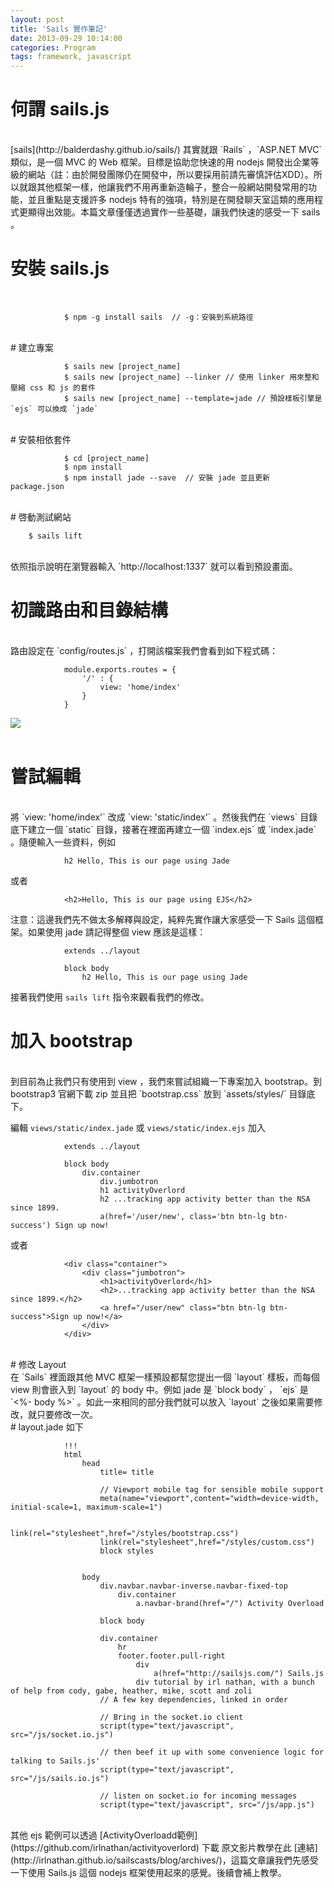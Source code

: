 ```yaml
---
layout: post
title: 'Sails 實作筆記'
date: 2013-09-29 10:14:00
categories: Program
tags: framework, javascript
---
```


# 何謂 sails.js
<br />
[sails](http://balderdashy.github.io/sails/) 其實就跟 `Rails` ，`ASP.NET MVC` 類似，是一個 MVC 的 Web 框架。目標是協助您快速的用 nodejs 開發出企業等級的網站（註：由於開發團隊仍在開發中，所以要採用前請先審慎評估XDD）。所以就跟其他框架一樣，他讓我們不用再重新造輪子，整合一般網站開發常用的功能，並且重點是支援許多 nodejs 特有的強項，特別是在開發聊天室這類的應用程式更顯得出效能。本篇文章僅僅透過實作一些基礎，讓我們快速的感受一下 sails 。
<!--more-->

# 安裝 sails.js
<br />

				$ npm -g install sails  // -g：安裝到系統路徑

<br />
# 建立專案
<br />

				$ sails new [project_name]
				$ sails new [project_name] --linker // 使用 linker 用來整和壓縮 css 和 js 的套件
				$ sails new [project_name] --template=jade // 預設樣板引擎是 `ejs` 可以換成 `jade`

<br />
# 安裝相依套件
<br />

				$ cd [project_name]
				$ npm install
				$ npm install jade --save  // 安裝 jade 並且更新 package.json

<br />
# 啓動測試網站
<br />

        $ sails lift

<br />
依照指示說明在瀏覽器輸入 `http://localhost:1337` 就可以看到預設畫面。
<br />

# 初識路由和目錄結構
<br />
路由設定在 `config/routes.js` ，打開該檔案我們會看到如下程式碼：

				module.exports.routes = {
					'/' : {
						view: 'home/index'
					}
				}
![](http://i.imgur.com/tOhZOb3.png)
<br />
<br />
# 嘗試編輯
<br />
將 `view: 'home/index'` 改成 `view: 'static/index'` 。然後我們在 `views` 目錄底下建立一個 `static` 目錄，接著在裡面再建立一個 `index.ejs` 或 `index.jade` 。隨便輸入一些資料，例如

				h2 Hello, This is our page using Jade

或者

				<h2>Hello, This is our page using EJS</h2>

注意：這邊我們先不做太多解釋與設定，純粹先實作讓大家感受一下 Sails 這個框架。如果使用 jade 請記得整個 view 應該是這樣：

				extends ../layout

				block body
					h2 Hello, This is our page using Jade

接著我們使用 `sails lift` 指令來觀看我們的修改。
<br />
# 加入 bootstrap
<br />
到目前為止我們只有使用到 view ，我們來嘗試組織一下專案加入 bootstrap。到 bootstrap3 官網下載 zip 並且把 `bootstrap.css` 放到 `assets/styles/` 目錄底下。

編輯 `views/static/index.jade` 或 `views/static/index.ejs` 加入

				extends ../layout

				block body
					div.container
						div.jumbotron
						h1 activityOverlord
						h2 ...tracking app activity better than the NSA since 1899.
						a(href='/user/new', class='btn btn-lg btn-success') Sign up now!

或者

				<div class="container">
					<div class="jumbotron">
						<h1>activityOverlord</h1>
						<h2>...tracking app activity better than the NSA since 1899.</h2>
						<a href="/user/new" class="btn btn-lg btn-success">Sign up now!</a>
					</div>
				</div>
<br />
# 修改 Layout
<br />
在 `Sails` 裡面跟其他 MVC 框架一樣預設都幫您提出一個 `layout` 樣板，而每個 view 則會嵌入到 `layout` 的 body 中。例如 jade 是 `block body` ， `ejs` 是 `<%- body %>` 。如此一來相同的部分我們就可以放入 `layout` 之後如果需要修改，就只要修改一次。
<br />
# layout.jade 如下
<br />

				!!!
				html
					head
						title= title

						// Viewport mobile tag for sensible mobile support
						meta(name="viewport",content="width=device-width, initial-scale=1, maximum-scale=1")

						link(rel="stylesheet",href="/styles/bootstrap.css")
						link(rel="stylesheet",href="/styles/custom.css")
						block styles


					body
						div.navbar.navbar-inverse.navbar-fixed-top
							div.container
								a.navbar-brand(href="/") Activity Overload  

						block body

						div.container
							hr
							footer.footer.pull-right
								div
									a(href="http://sailsjs.com/") Sails.js
								div tutorial by irl nathan, with a bunch of help from cody, gabe, heather, mike, scott and zoli
						// A few key dependencies, linked in order

						// Bring in the socket.io client
						script(type="text/javascript", src="/js/socket.io.js")

						// then beef it up with some convenience logic for talking to Sails.js'
						script(type="text/javascript", src="/js/sails.io.js")

						// listen on socket.io for incoming messages
						script(type="text/javascript", src="/js/app.js")

<br />             
其他 ejs 範例可以透過 [ActivityOverloadd範例](https://github.com/irlnathan/activityoverlord) 下載
原文影片教學在此 [連結](http://irlnathan.github.io/sailscasts/blog/archives/)，這篇文章讓我們先感受一下使用 Sails.js 這個 nodejs 框架使用起來的感覺。後續會補上教學。
